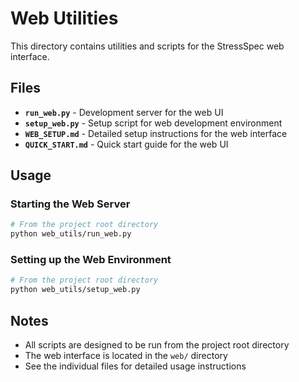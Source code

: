 # Web Utilities

This directory contains utilities and scripts for the StressSpec web interface.

## Files

- **`run_web.py`** - Development server for the web UI
- **`setup_web.py`** - Setup script for web development environment
- **`WEB_SETUP.md`** - Detailed setup instructions for the web interface
- **`QUICK_START.md`** - Quick start guide for the web UI

## Usage

### Starting the Web Server
```bash
# From the project root directory
python web_utils/run_web.py
```

### Setting up the Web Environment
```bash
# From the project root directory
python web_utils/setup_web.py
```

## Notes

- All scripts are designed to be run from the project root directory
- The web interface is located in the `web/` directory
- See the individual files for detailed usage instructions
